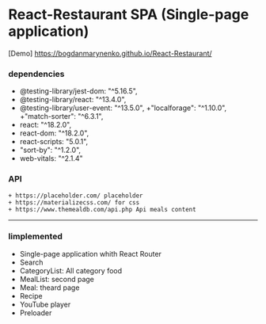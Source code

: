 # React-Restaurant SPA (Single-page application)

[Demo] https://bogdanmarynenko.github.io/React-Restaurant/

### dependencies
   + @testing-library/jest-dom: "^5.16.5",
   + @testing-library/react: "^13.4.0",
   + @testing-library/user-event: "^13.5.0",
   +"localforage": "^1.10.0",
   +"match-sorter": "^6.3.1",
   + react: "^18.2.0",
   + react-dom: "^18.2.0",
   + react-scripts: "5.0.1",
   + "sort-by": "^1.2.0",
   + web-vitals: "^2.1.4"

   ### API

    + https://placeholder.com/ placeholder
    + https://materializecss.com/ for css
    + https://www.themealdb.com/api.php Api meals content

   ____

   ### Iimplemented

   + Single-page application whith React Router
   + Search
   + CategoryList: All category food
   + MealList: second page 
   + Meal: theard page
   + Recipe
   + YouTube player
   + Preloader
